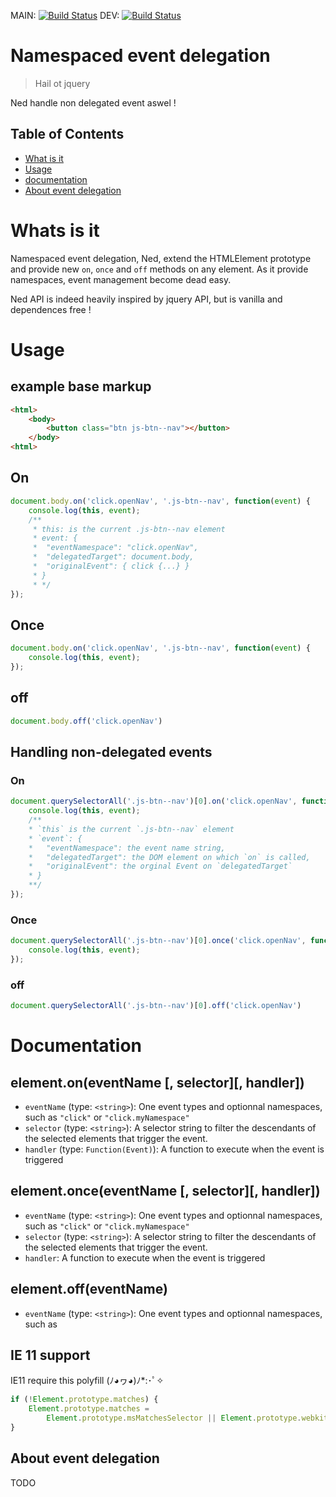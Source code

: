 MAIN: [![Build Status](https://travis-ci.org/jlopinto/ned.svg?branch=main)](https://travis-ci.org/github/jlopinto/ned)
DEV: [![Build Status](https://travis-ci.org/jlopinto/ned.svg?branch=dev)](https://travis-ci.org/github/jlopinto/ned/dev)

# Namespaced event delegation
<!--{h1:.massive-header.-with-tagline}-->
> Hail ot jquery


Ned handle non delegated event aswel !
## Table of Contents

* [What is it](#what-is-it)
* [Usage](#usage)
* [documentation](#documentation)
* [About event delegation](#about-event-delegation)

# Whats is it
Namespaced event delegation, Ned, extend the HTMLElement prototype and provide new `on`, `once` and `off` methods on any element.
As it provide namespaces, event management become dead easy.

Ned API is indeed heavily inspired by jquery API, but is vanilla and dependences free !
# Usage

## example base markup
``` html
<html>
    <body>
        <button class="btn js-btn--nav"></button>
    </body>
<html>
```

## On
``` js
document.body.on('click.openNav', '.js-btn--nav', function(event) {
    console.log(this, event);
    /**
     * this: is the current .js-btn--nav element
     * event: {
     *  "eventNamespace": "click.openNav",
     *  "delegatedTarget": document.body,
     *  "originalEvent": { click {...} }
     * }
     * */
});
```

## Once
``` js
document.body.on('click.openNav', '.js-btn--nav', function(event) {
    console.log(this, event);
});
```

## off
``` js
document.body.off('click.openNav')
```

## Handling non-delegated events

### On
``` js
document.querySelectorAll('.js-btn--nav')[0].on('click.openNav', function(event) {
    console.log(this, event);
    /**
    * `this` is the current `.js-btn--nav` element
    * `event`: {
    *   "eventNamespace": the event name string, 
    *   "delegatedTarget": the DOM element on which `on` is called,
    *   "originalEvent": the orginal Event on `delegatedTarget`
    * }
    **/
});
```

### Once
``` js
document.querySelectorAll('.js-btn--nav')[0].once('click.openNav', function(event) {
    console.log(this, event);
});
```

### off
``` js
document.querySelectorAll('.js-btn--nav')[0].off('click.openNav')
```

# Documentation

## element.on(eventName [, selector][, handler])
- `eventName` (type: `<string>`): One event types and optionnal namespaces, such as `"click"` or `"click.myNamespace"`
- `selector` (type: `<string>`): A selector string to filter the descendants of the selected elements that trigger the event.
- `handler` (type: `Function(Event)`): A function to execute when the event is triggered

## element.once(eventName [, selector][, handler])
- `eventName` (type: `<string>`): One event types and optionnal namespaces, such as `"click"` or `"click.myNamespace"`
- `selector` (type: `<string>`): A selector string to filter the descendants of the selected elements that trigger the event.
- `handler`: A function to execute when the event is triggered

## element.off(eventName)
- `eventName` (type: `<string>`): One event types and optionnal namespaces, such as 

## IE 11 support
IE11 require this polyfill (ﾉ◕ヮ◕)ﾉ*:･ﾟ✧
``` js
if (!Element.prototype.matches) {
    Element.prototype.matches = 
        Element.prototype.msMatchesSelector || Element.prototype.webkitMatchesSelector;
}
```
## About event delegation
TODO